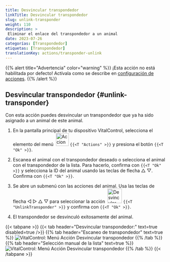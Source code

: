 ```yaml
---
title: Desvincular transpondedor
linkTitle: Desvincular transpondedor
slug: unlink-transponder
weight: 110
description: >
 Eliminar el enlace del transpondedor a un animal
date: 2023-07-26
categorías: [Transpondedor]
etiquetas: [Transpondedor]
translationKey: actions/transponder-unlink
---
```

{{% alert title="Advertencia" color="warning" %}}
¡Esta acción no está habilitada por defecto! Actívala como se describe en [configuración de acciones](../setting/).
{{% /alert %}}

## Desvincular transpondedor {#unlink-transponder}

Con esta acción puedes desvincular un transpondedor que ya ha sido asignado a un animal de este animal.

1. En la pantalla principal de tu dispositivo VitalControl, selecciona el elemento del menú &nbsp;<img src="/icons/actions.svg" width="40" align="bottom" alt="Acciones" /> `{{<T "Actions" >}}` y presiona el botón `{{<T "Ok" >}}`.

2. Escanea el animal con el transpondedor deseado o selecciona el animal con el transpondedor de la lista. Para hacerlo, confirma con `{{<T "Ok" >}}` y selecciona la ID del animal usando las teclas de flecha △ ▽. Confirma con `{{<T "Ok" >}}`.

3. Se abre un submenú con las acciones del animal. Usa las teclas de flecha ◁ ▷ △ ▽ para seleccionar la acción &nbsp;<img src="/icons/actions/unlink-transponder.svg" width="45" align="bottom" alt="Desvincular transpondedor" /> `{{<T "UnlinkTransponder" >}}` y confirma con `{{<T "Ok" >}}`.

4. El transpondedor se desvinculó exitosamente del animal.

{{< tabpane >}}
{{< tab header="Desvincular transpondedor:" text=true disabled=true />}}
{{% tab header="Escaneo de transpondedor" text=true %}}
![VitalControl: Menú Acción Desvincular transpondedor](../images/unlinktransponder-scan.png "Desvincular transpondedor")
{{% /tab %}}
{{% tab header="Selección manual de la lista" text=true %}}
![VitalControl: Menú Acción Desvincular transpondedor](../images/unlinktransponder.png "Desvincular transpondedor")
{{% /tab %}}
{{< /tabpane >}}
